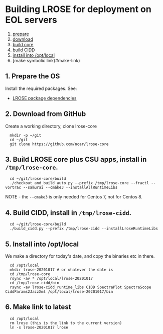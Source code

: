 # Building LROSE for deployment on EOL servers

1. [prepare](#prepare)
2. [download](#download)
3. [build core](#build-core)
4. [build CIDD](#build-cidd)
5. [install into /opt/local](#install)
6. [make symbolic link(#make-link)

<a name="prepare"/>

## 1. Prepare the OS

Install the required packages. See:

* [LROSE package dependencies](./lrose_package_dependencies.md)

<a name="download"/>

## 2. Download from GitHub

Create a working directory, clone lrose-core

```
  mkdir -p ~/git
  cd ~/git
  git clone https://github.com/ncar/lrose-core 
```

<a name="build-core"/>

## 3. Build LROSE core plus CSU apps, install in ```/tmp/lrose-core```.

```
  cd ~/git/lrose-core/build
  ./checkout_and_build_auto.py --prefix /tmp/lrose-core --fractl --vortrac --samurai --cmake3 --installAllRuntimeLibs
```

NOTE - the ```--cmake3``` is only needed for Centos 7, not for Centos 8.

<a name="build-cidd"/>

## 4. Build CIDD, install in ```/tmp/lrose-cidd```.

```
  cd ~/git/lrose-core/build
  ./build_cidd.py --prefix /tmp/lrose-cidd --installLroseRuntimeLibs
```

<a name="install"/>

## 5. Install into /opt/local

We make a directory for today's date, and copy the binaries etc in there.

```
  cd /opt/local
  mkdir lrose-20201017 # or whatever the date is
  cd /tmp/lrose-core
  rsync -av * /opt/local/lrose-20201017
  cd /tmp/lrose-cidd/bin
  rsync -av lrose-cidd_runtime_libs CIDD SpectraPlot SpectraScope CiddParams2JazzXml /opt/local/lrose-20201017/bin
```

<a name="make-link"/>

## 6. Make link to latest

```
  cd /opt/local
  rm lrose (this is the link to the current version)
  ln -s lrose-20201017 lrose
```
